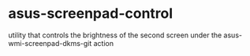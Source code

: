 # asus-screenpad-control
utility that controls the brightness of the second screen under the asus-wmi-screenpad-dkms-git action 
